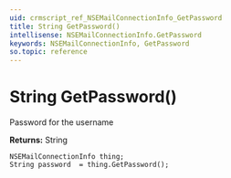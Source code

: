 ```yaml
---
uid: crmscript_ref_NSEMailConnectionInfo_GetPassword
title: String GetPassword()
intellisense: NSEMailConnectionInfo.GetPassword
keywords: NSEMailConnectionInfo, GetPassword
so.topic: reference
---
```


# String GetPassword()

Password for the username

**Returns:** String

```crmscript
NSEMailConnectionInfo thing;
String password  = thing.GetPassword();
```


